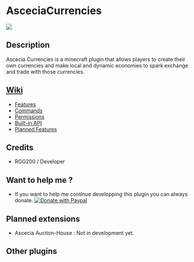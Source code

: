 # AsceciaCurrencies

[![](https://jitpack.io/v/RGG200/AsceciaCurrencies.svg)](https://jitpack.io/#RGG200/AsceciaCurrencies)

## Description

Ascecia Currencies is a minecraft plugin that allows players to create their own currencies and make local and dynamic economies to spark exchange and trade with those currencies.

## [Wiki](https://github.com/RGG200/Ascecia-Currencies/wiki)

- [Features](https://github.com/RGG200/Ascecia-Currencies/wiki/Features)
- [Commands](https://github.com/RGG200/Ascecia-Currencies/wiki/Commands)
- [Permissions](https://github.com/RGG200/Ascecia-Currencies/wiki/Permissions)
- [Built-in API](https://github.com/RGG200/Ascecia-Currencies/wiki/API)
- [Planned Features](https://github.com/RGG200/Ascecia-Currencies/wiki/Planned-Features)

## Credits

- RGG200 / Developer

## Want to help me ?

- If you want to help me continue developping this plugin you can always donate.
[![Donate with Paypal](https://github.com/andreostrovsky/donate-with-paypal/blob/master/blue.svg)](https://www.paypal.com/donate/?hosted_button_id=A7PM2B2SFTGZL)

## Planned extensions

- Ascecia Auction-House : Not in development yet.

## Other plugins

